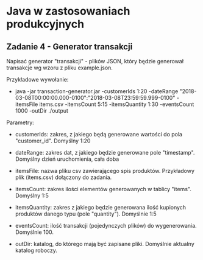 # Java w zastosowaniach produkcyjnych

## Zadanie 4 - Generator transakcji

Napisać generator "transakcji" - plików JSON, który będzie generował transakcje wg wzoru z pliku example.json.

Przykładowe wywołanie:

- java -jar transaction-generator.jar -customerIds 1:20 -dateRange "2018-03-08T00:00:00.000-0100":"2018-03-08T23:59:59.999-0100" -itemsFile items.csv -itemsCount 5:15 -itemsQuantity 1:30 -eventsCount 1000 -outDir ./output

Parametry:

- customerIds: zakres, z jakiego będą generowane wartości do pola "customer_id". Domyślny 1:20

- dateRange: zakres dat, z jakiego będzie generowane pole "timestamp". Domyślny dzień uruchomienia, cała doba

- itemsFile: nazwa pliku csv zawierającego spis produktów. Przykładowy plik (items.csv) dołączony do zadania.

- itemsCount: zakres ilości elementów generowanych w tablicy "items". Domyślny 1:5

- itemsQuantity: zakres z jakiego będzie generowana ilość kupionych produktów danego typu (pole "quantity"). Domyślnie 1:5

- eventsCount: ilość transakcji (pojedynczych plików) do wygenerowania. Domyślnie 100.

- outDir: katalog, do którego mają być zapisane pliki. Domyślnie aktualny katalog roboczy.
